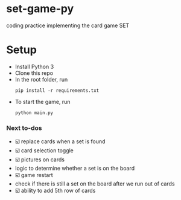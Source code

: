 # set-game-py
coding practice implementing the card game SET

# Setup
* Install Python 3
* Clone this repo
* In the root folder, run
    ```
    pip install -r requirements.txt
    ```
* To start the game, run
    ```
    python main.py
    ```


### Next to-dos

* :ballot_box_with_check: replace cards when a set is found
* :ballot_box_with_check: card selection toggle
* :ballot_box_with_check: pictures on cards
* logic to determine whether a set is on the board
* :ballot_box_with_check: game restart
* check if there is still a set on the board after we run out of cards
* :ballot_box_with_check: ability to add 5th row of cards